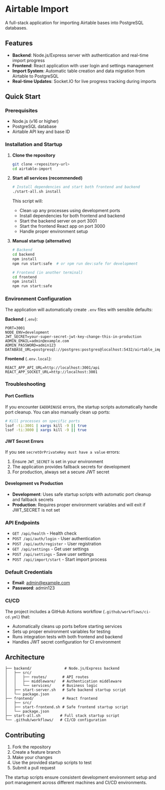 # Airtable Import

A full-stack application for importing Airtable bases into PostgreSQL databases.

## Features

- **Backend**: Node.js/Express server with authentication and real-time import progress
- **Frontend**: React application with user login and settings management
- **Import System**: Automatic table creation and data migration from Airtable to PostgreSQL
- **Real-time Updates**: Socket.IO for live progress tracking during imports

## Quick Start

### Prerequisites

- Node.js (v16 or higher)
- PostgreSQL database
- Airtable API key and base ID

### Installation and Startup

1. **Clone the repository**
   ```bash
   git clone <repository-url>
   cd airtable-import
   ```

2. **Start all services (recommended)**
   ```bash
   # Install dependencies and start both frontend and backend
   ./start-all.sh install
   ```

   This script will:
   - Clean up any processes using development ports
   - Install dependencies for both frontend and backend
   - Start the backend server on port 3001
   - Start the frontend React app on port 3000
   - Handle proper environment setup

3. **Manual startup (alternative)**
   ```bash
   # Backend
   cd backend
   npm install
   npm run start:safe  # or npm run dev:safe for development

   # Frontend (in another terminal)
   cd frontend
   npm install
   npm run start:safe
   ```

### Environment Configuration

The application will automatically create `.env` files with sensible defaults:

**Backend** (`.env`):
```env
PORT=3001
NODE_ENV=development
JWT_SECRET=your-super-secret-jwt-key-change-this-in-production
ADMIN_EMAIL=admin@example.com
ADMIN_PASSWORD=admin123
DATABASE_URL=postgresql://postgres:postgres@localhost:5432/airtable_import
```

**Frontend** (`.env.local`):
```env
REACT_APP_API_URL=http://localhost:3001/api
REACT_APP_SOCKET_URL=http://localhost:3001
```

### Troubleshooting

#### Port Conflicts

If you encounter `EADDRINUSE` errors, the startup scripts automatically handle port cleanup. You can also manually clean up ports:

```bash
# Kill processes on specific ports
lsof -ti:3001 | xargs kill -9 || true
lsof -ti:3000 | xargs kill -9 || true
```

#### JWT Secret Errors

If you see `secretOrPrivateKey must have a value` errors:

1. Ensure `JWT_SECRET` is set in your environment
2. The application provides fallback secrets for development
3. For production, always set a secure JWT secret

#### Development vs Production

- **Development**: Uses safe startup scripts with automatic port cleanup and fallback secrets
- **Production**: Requires proper environment variables and will exit if JWT_SECRET is not set

### API Endpoints

- `GET /api/health` - Health check
- `POST /api/auth/login` - User authentication
- `POST /api/auth/register` - User registration
- `GET /api/settings` - Get user settings
- `POST /api/settings` - Save user settings
- `POST /api/import/start` - Start import process

### Default Credentials

- **Email**: admin@example.com
- **Password**: admin123

### CI/CD

The project includes a GitHub Actions workflow (`.github/workflows/ci-cd.yml`) that:
- Automatically cleans up ports before starting services
- Sets up proper environment variables for testing
- Runs integration tests with both frontend and backend
- Handles JWT secret configuration for CI environment

## Architecture

```
├── backend/               # Node.js/Express backend
│   ├── src/
│   │   ├── routes/       # API routes
│   │   ├── middleware/   # Authentication middleware
│   │   └── services/     # Business logic
│   ├── start-server.sh   # Safe backend startup script
│   └── package.json
├── frontend/             # React frontend
│   ├── src/
│   ├── start-frontend.sh # Safe frontend startup script
│   └── package.json
├── start-all.sh         # Full stack startup script
└── .github/workflows/   # CI/CD configuration
```

## Contributing

1. Fork the repository
2. Create a feature branch
3. Make your changes
4. Use the provided startup scripts to test
5. Submit a pull request

The startup scripts ensure consistent development environment setup and port management across different machines and CI/CD environments.